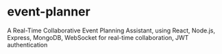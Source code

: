 # event-planner
A Real-Time Collaborative Event Planning Assistant, using React, Node.js, Express, MongoDB, WebSocket for real-time collaboration, JWT authentication
